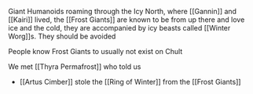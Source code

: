 Giant Humanoids roaming through the Icy North, where [[Gannin]] and [[Kairi]] lived, the [[Frost Giants]] are known to be from up there and love ice and the cold, they are accompanied by icy beasts called [[Winter Worg]]s. They should be avoided

People know Frost Giants to usually not exist on Chult

We met [[Thyra Permafrost]] who told us
- [[Artus Cimber]] stole the [[Ring of Winter]] from the [[Frost Giants]]